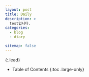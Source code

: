 ```yaml
---
layout: post
title: Daily
description: >
  test입니다.
categories:
  - blog
  - diary

sitemap: false
---
```



{:.lead}


- Table of Contents
{:toc .large-only}


